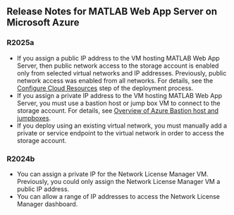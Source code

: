 ## Release Notes for MATLAB Web App Server on Microsoft Azure

### R2025a

- If you assign a public IP address to the VM hosting MATLAB Web App Server, then public network access to the storage account is enabled only from selected virtual networks and IP addresses. Previously, public network access was enabled from all networks. For details, see the [Configure Cloud Resources](/releases/R2025a/README.md#step-2-configure-cloud-resources) step of the deployment process.
- If you assign a private IP address to the VM hosting MATLAB Web App Server, you must use a bastion host or jump box VM to connect to the storage account. For details, see [Overview of Azure Bastion host and jumpboxes](https://learn.microsoft.com/en-us/azure/cloud-adoption-framework/scenarios/cloud-scale-analytics/architectures/connect-to-environments-privately).
- If you deploy using an existing virtual network, you must manually add a private or service endpoint to the virtual network in order to access the storage account.

### R2024b
- You can assign a private IP for the Network License Manager VM. Previously, you could only assign the Network License Manager VM a public IP address.
- You can allow a range of IP addresses to access the Network License Manager dashboard.

